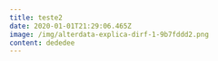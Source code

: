 ```yaml
---
title: teste2
date: 2020-01-01T21:29:06.465Z
image: /img/alterdata-explica-dirf-1-9b7fddd2.png
content: dededee
---
```


